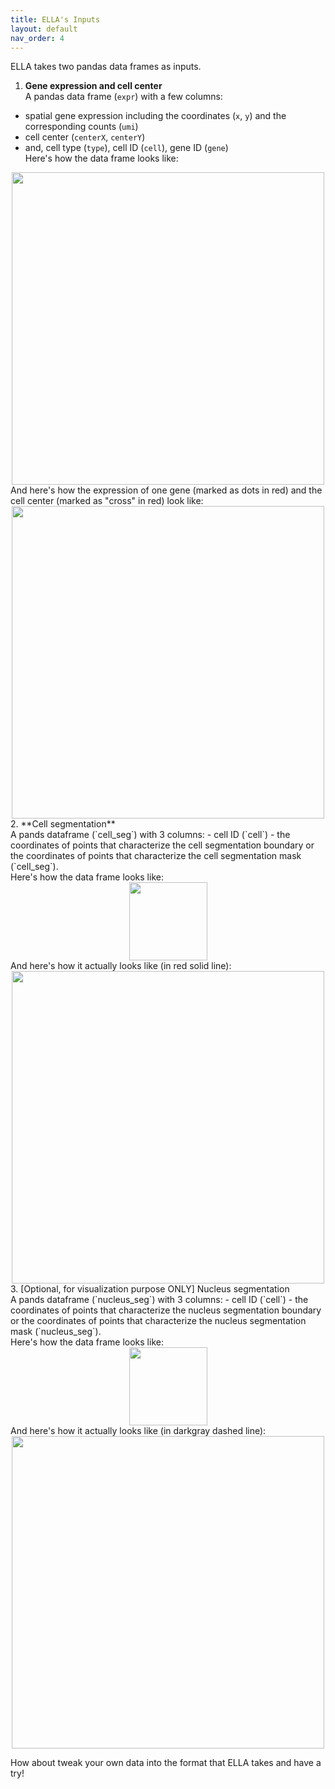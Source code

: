 ```yaml
---
title: ELLA's Inputs
layout: default
nav_order: 4
---
```


ELLA takes two pandas data frames as inputs. 

1. **Gene expression and cell center** <br>
    A pandas data frame (`expr`) with a few columns:
  - spatial gene expression including the coordinates (`x`, `y`) and the corresponding counts (`umi`) 
  - cell center (`centerX`, `centerY`)
  - and, cell type (`type`), cell ID (`cell`), gene ID (`gene`)  <br>
    Here's how the data frame looks like:
  <div style="margin: 0 auto; text-align: center;"> 
    <img src="{{ site.baseurl }}/images/input_expr_df.png" width="500" />
  </div>
  And here's how the expression of one gene (marked as dots in red) and the cell center (marked as "cross" in red) look like:
  <div style="margin: 0 auto; text-align: center;"> 
    <img src="{{ site.baseurl }}/images/input_expr.png" width="500" />
  </div>
2. **Cell segmentation** <br>
    A pands dataframe (`cell_seg`) with 3 columns:
  - cell ID (`cell`)
  - the coordinates of points that characterize the cell segmentation boundary or the coordinates of points that characterize the cell segmentation mask (`cell_seg`). <br>
    Here's how the data frame looks like:
  <div style="margin: 0 auto; text-align: center;"> 
    <img src="{{ site.baseurl }}/images/input_cellseg_df.png" width="125" />
  </div>	
  And here's how it actually looks like (in red solid line):
  <div style="margin: 0 auto; text-align: center;"> 
    <img src="{{ site.baseurl }}/images/input_cellseg.png" width="500" />
  </div>	
3. [Optional, for visualization purpose ONLY] Nucleus segmentation <br>
    A pands dataframe (`nucleus_seg`) with 3 columns:
  - cell ID (`cell`)
  - the coordinates of points that characterize the nucleus segmentation boundary or the coordinates of points that characterize the nucleus segmentation mask (`nucleus_seg`). <br>
    Here's how the data frame looks like:
  <div style="margin: 0 auto; text-align: center;"> 
    <img src="{{ site.baseurl }}/images/input_nucleusseg_df.png" width="125" />
  </div>	
  And here's how it actually looks like (in darkgray dashed line):
  <div style="margin: 0 auto; text-align: center;"> 
    <img src="{{ site.baseurl }}/images/input_nucleusseg.png" width="500" />
  </div>	

How about tweak your own data into the format that ELLA takes and have a try!



